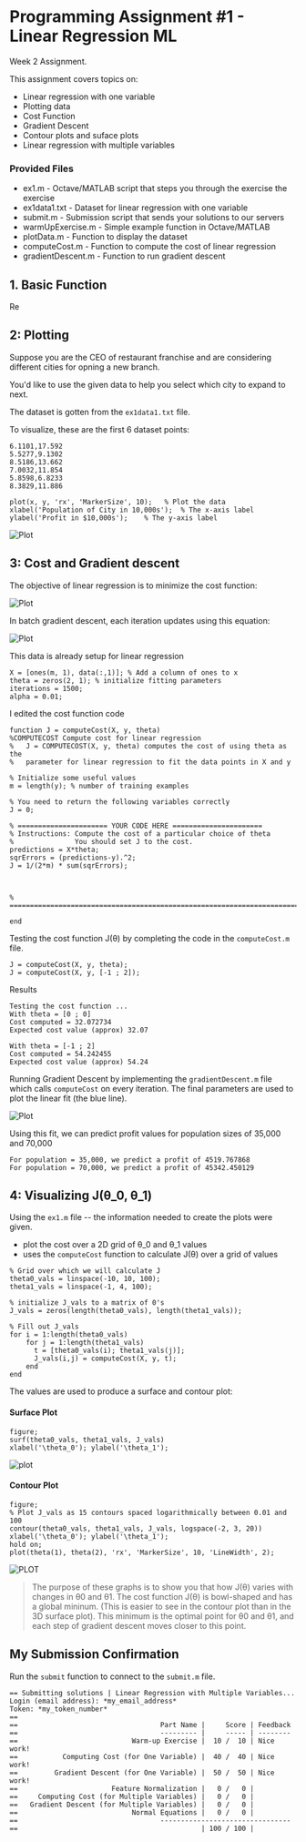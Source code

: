 # Programming Assignment #1 - Linear Regression ML

 

Week 2 Assignment.

This assignment covers topics on:
- Linear regression with one variable
- Plotting data
- Cost Function
- Gradient Descent
- Contour plots and suface plots
- Linear regression with multiple variables

### Provided Files
- ex1.m - Octave/MATLAB script that steps you through the exercise
the exercise
- ex1data1.txt - Dataset for linear regression with one variable
- submit.m - Submission script that sends your solutions to our servers
- warmUpExercise.m - Simple example function in Octave/MATLAB
- plotData.m - Function to display the dataset
- computeCost.m - Function to compute the cost of linear regression
- gradientDescent.m - Function to run gradient descent

## 1. Basic Function
Re

## 2: Plotting
Suppose you are the CEO of restaurant franchise and are considering different cities for opning a new branch.

You'd like to use the given data to help you select which city to expand to next.

The dataset is gotten from the `ex1data1.txt` file.

To visualize, these are the first 6 dataset points:
```
6.1101,17.592
5.5277,9.1302
8.5186,13.662
7.0032,11.854
5.8598,6.8233
8.3829,11.886
```

```
plot(x, y, 'rx', 'MarkerSize', 10);   % Plot the data
xlabel('Population of City in 10,000s');  % The x-axis label
ylabel('Profit in $10,000s');    % The y-axis label
```
![Plot](1_population.JPG)

## 3: Cost and Gradient descent
The objective of linear regression is to minimize the cost function:

![Plot](2_cost_function_equation.JPG)

In batch gradient descent, each iteration updates using this equation:

![Plot](3_GD_iteration_equation.JPG)

This data is already setup for linear regression
```
X = [ones(m, 1), data(:,1)]; % Add a column of ones to x
theta = zeros(2, 1); % initialize fitting parameters
iterations = 1500;
alpha = 0.01;
```
I edited the cost function code
```
function J = computeCost(X, y, theta)
%COMPUTECOST Compute cost for linear regression
%   J = COMPUTECOST(X, y, theta) computes the cost of using theta as the
%   parameter for linear regression to fit the data points in X and y

% Initialize some useful values
m = length(y); % number of training examples

% You need to return the following variables correctly 
J = 0;

% ====================== YOUR CODE HERE ======================
% Instructions: Compute the cost of a particular choice of theta
%               You should set J to the cost.
predictions = X*theta;
sqrErrors = (predictions-y).^2;
J = 1/(2*m) * sum(sqrErrors);



% =========================================================================

end
```

Testing the cost function J(θ) by completing the code in the `computeCost.m` file.
```
J = computeCost(X, y, theta);
J = computeCost(X, y, [-1 ; 2]);
```

Results
```
Testing the cost function ...
With theta = [0 ; 0]
Cost computed = 32.072734
Expected cost value (approx) 32.07

With theta = [-1 ; 2]
Cost computed = 54.242455
Expected cost value (approx) 54.24
```
Running Gradient Descent by implementing the `gradientDescent.m` file which calls `computeCost` on every iteration. The final parameters are used to plot the linear fit (the blue line).

![Plot](4_population_lin_fit.JPG)

Using this fit, we can predict profit values for population sizes of 35,000 and 70,000
```
For population = 35,000, we predict a profit of 4519.767868
For population = 70,000, we predict a profit of 45342.450129
```

## 4: Visualizing J(θ_0, θ_1)
Using the `ex1.m` file -- the information needed to create the plots were given.

- plot the cost over a 2D grid of θ_0 and θ_1 values
- uses the `computeCost` function to calculate J(θ) over a grid of values
```
% Grid over which we will calculate J
theta0_vals = linspace(-10, 10, 100);
theta1_vals = linspace(-1, 4, 100);

% initialize J_vals to a matrix of 0's
J_vals = zeros(length(theta0_vals), length(theta1_vals));

% Fill out J_vals
for i = 1:length(theta0_vals)
    for j = 1:length(theta1_vals)
	  t = [theta0_vals(i); theta1_vals(j)];
	  J_vals(i,j) = computeCost(X, y, t);
    end
end
```
The values are used to produce a surface and contour plot:
#### Surface Plot
```
figure;
surf(theta0_vals, theta1_vals, J_vals)
xlabel('\theta_0'); ylabel('\theta_1');
```

![plot](5_surface_plot.JPG)
#### Contour Plot
```
figure;
% Plot J_vals as 15 contours spaced logarithmically between 0.01 and 100
contour(theta0_vals, theta1_vals, J_vals, logspace(-2, 3, 20))
xlabel('\theta_0'); ylabel('\theta_1');
hold on;
plot(theta(1), theta(2), 'rx', 'MarkerSize', 10, 'LineWidth', 2);
```
![PLOT](6_contour_plot.JPG)

> The purpose of these graphs is to show you that how J(θ) varies with
changes in θ0 and θ1. The cost function J(θ) is bowl-shaped and has a global
mininum. (This is easier to see in the contour plot than in the 3D surface
plot). This minimum is the optimal point for θ0 and θ1, and each step of
gradient descent moves closer to this point.

## My Submission Confirmation
Run the `submit` function to connect to the `submit.m` file.
```
== Submitting solutions | Linear Regression with Multiple Variables...
Login (email address): *my_email_address*
Token: *my_token_number*
== 
==                                   Part Name |     Score | Feedback
==                                   --------- |     ----- | --------
==                            Warm-up Exercise |  10 /  10 | Nice work!
==           Computing Cost (for One Variable) |  40 /  40 | Nice work!
==         Gradient Descent (for One Variable) |  50 /  50 | Nice work!
==                       Feature Normalization |   0 /   0 | 
==     Computing Cost (for Multiple Variables) |   0 /   0 | 
==   Gradient Descent (for Multiple Variables) |   0 /   0 | 
==                            Normal Equations |   0 /   0 | 
==                                   --------------------------------
==                                             | 100 / 100 | 
```